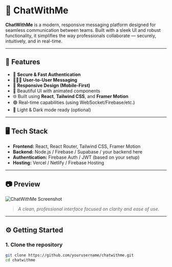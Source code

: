 # 💬 ChatWithMe

**ChatWithMe** is a modern, responsive messaging platform designed for seamless communication between teams. Built with a sleek UI and robust functionality, it simplifies the way professionals collaborate — securely, intuitively, and in real-time.

---

## 🚀 Features

- 🔐 **Secure & Fast Authentication**
- 🧑‍🤝‍🧑 **User-to-User Messaging**
- 📱 **Responsive Design (Mobile-First)**
- 🎨 Beautiful UI with animated components
- 🌐 Built using **React**, **Tailwind CSS**, and **Framer Motion**
- 🟢 Real-time capabilities (using WebSocket/Firebase/etc.)
- 🌙 Light & Dark mode ready (optional)

---

## 🖥️ Tech Stack

- **Frontend:** React, React Router, Tailwind CSS, Framer Motion
- **Backend:** Node.js / Firebase / Supabase / your backend here
- **Authentication:** Firebase Auth / JWT (based on your setup)
- **Hosting:** Vercel / Netlify / Firebase Hosting

---

## 📷 Preview

![ChatWithMe Screenshot]('/project-screenshot.png')

> *A clean, professional interface focused on clarity and ease of use.*

---

## ⚙️ Getting Started

### 1. Clone the repository

```bash
git clone https://github.com/yourusername/chatwithme.git
cd chatwithme
